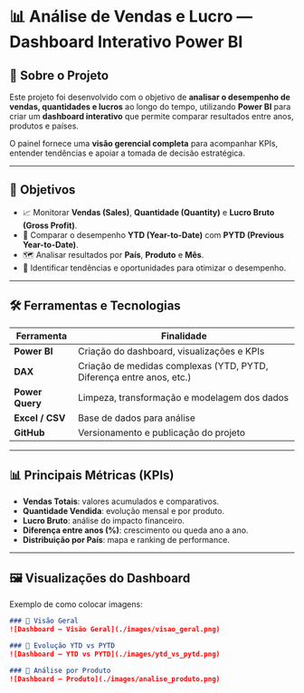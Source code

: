 # 📊 Análise de Vendas e Lucro — Dashboard Interativo Power BI

## 📝 Sobre o Projeto
Este projeto foi desenvolvido com o objetivo de **analisar o desempenho de vendas, quantidades e lucros** ao longo do tempo, utilizando **Power BI** para criar um **dashboard interativo** que permite comparar resultados entre anos, produtos e países.

O painel fornece uma **visão gerencial completa** para acompanhar KPIs, entender tendências e apoiar a tomada de decisão estratégica.

---

## 📌 Objetivos
- 📈 Monitorar **Vendas (Sales)**, **Quantidade (Quantity)** e **Lucro Bruto (Gross Profit)**.
- 🔄 Comparar o desempenho **YTD (Year-to-Date)** com **PYTD (Previous Year-to-Date)**.
- 🗺️ Analisar resultados por **País**, **Produto** e **Mês**.
- 🎯 Identificar tendências e oportunidades para otimizar o desempenho.

---

## 🛠️ Ferramentas e Tecnologias
| Ferramenta | Finalidade |
|-----------|------------|
| **Power BI** | Criação do dashboard, visualizações e KPIs |
| **DAX** | Criação de medidas complexas (YTD, PYTD, Diferença entre anos, etc.) |
| **Power Query** | Limpeza, transformação e modelagem dos dados |
| **Excel / CSV** | Base de dados para análise |
| **GitHub** | Versionamento e publicação do projeto |

---

## 📊 Principais Métricas (KPIs)
- **Vendas Totais**: valores acumulados e comparativos.
- **Quantidade Vendida**: evolução mensal e por produto.
- **Lucro Bruto**: análise do impacto financeiro.
- **Diferença entre anos (%)**: crescimento ou queda ano a ano.
- **Distribuição por País**: mapa e ranking de performance.

---

## 🖼️ Visualizações do Dashboard


Exemplo de como colocar imagens:

```markdown
### 📌 Visão Geral
![Dashboard — Visão Geral](./images/visao_geral.png)

### 📌 Evolução YTD vs PYTD
![Dashboard — YTD vs PYTD](./images/ytd_vs_pytd.png)

### 📌 Análise por Produto
![Dashboard — Produto](./images/analise_produto.png)

